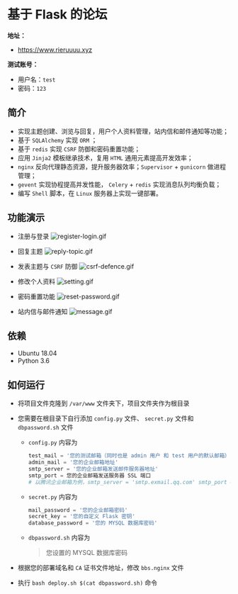 # 基于 Flask 的论坛


**地址：** 
- https://www.rieruuuu.xyz

**测试账号：** 
- 用户名：`test` 
- 密码：`123`


**简介**
-
- 实现主题创建、浏览与回复，用户个人资料管理，站内信和邮件通知等功能；
- 基于 `SQLAlchemy` 实现 `ORM` ；
- 基于 `redis` 实现 `CSRF` 防御和密码重置功能；
- 应用 `Jinja2` 模板继承技术，复用 `HTML` 通用元素提高开发效率；
- `nginx` 反向代理静态资源，提升服务器效率；`Supervisor` + `gunicorn` 做进程管理；
- `gevent` 实现协程提高并发性能， `Celery` + `redis` 实现消息队列均衡负载；
- 编写 `Shell` 脚本，在 `Linux` 服务器上实现一键部署。


**功能演示**
- 
- 注册与登录
![register-login.gif](https://i.loli.net/2019/07/11/5d26c5dd6176251745.gif)

- 回复主题
![reply-topic.gif](https://i.loli.net/2019/07/11/5d26c710e7a7c86528.gif)

- 发表主题与 `CSRF` 防御
![csrf-defence.gif](https://i.loli.net/2019/07/11/5d26c7320578f36848.gif)

- 修改个人资料
![setting.gif](https://i.loli.net/2019/07/11/5d26c74a5e6b510146.gif)

- 密码重置功能
![reset-password.gif](https://i.loli.net/2019/07/11/5d26c75777bd322474.gif)

- 站内信与邮件通知
![message.gif](https://i.loli.net/2019/07/11/5d26c7509310265855.gif)


**依赖**
-
- Ubuntu 18.04
- Python 3.6


**如何运行**
-
- 将项目文件克隆到 `/var/www` 文件夹下，项目文件夹作为根目录

- 您需要在根目录下自行添加 `config.py` 文件、 `secret.py` 文件和 `dbpassword.sh` 文件

  - `config.py` 内容为
    ```python
    test_mail = '您的测试邮箱（同时也是 admin 用户 和 test 用户的默认邮箱）'
    admin_mail = '您的企业邮箱地址'
    smtp_server = '您的企业邮箱发送邮件服务器地址'
    smtp_port = 您的企业邮箱发送服务器 SSL 端口
    # 以腾讯企业邮箱为例，smtp_server = 'smtp.exmail.qq.com' smtp_port = 465
    ```

  - `secret.py` 内容为
    ```python
    mail_password = '您的企业邮箱密码'
    secret_key = '您的自定义 Flask 密钥'
    database_password = '您的 MYSQL 数据库密码'
    ```
    
  - `dbpassword.sh` 内容为
	>您设置的 MYSQL 数据库密码

- 根据您的部署域名和 `CA` 证书文件地址，修改 `bbs.nginx` 文件
 
- 执行 `bash deploy.sh $(cat dbpassword.sh)` 命令
